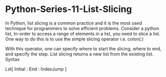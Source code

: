 # Python-Series-11-List-Slicing

In Python, list slicing is a common practice and it is the most used technique for programmers to solve efficient problems. Consider a python list, In-order to access a range of elements in a list, you need to slice a list. One way to do this is to use the simple slicing operator i.e. colon(:)

With this operator, one can specify where to start the slicing, where to end, and specify the step. List slicing returns a new list from the existing list.
<br>
Syntax<br>

Lst[ Initial : End : IndexJump ]
